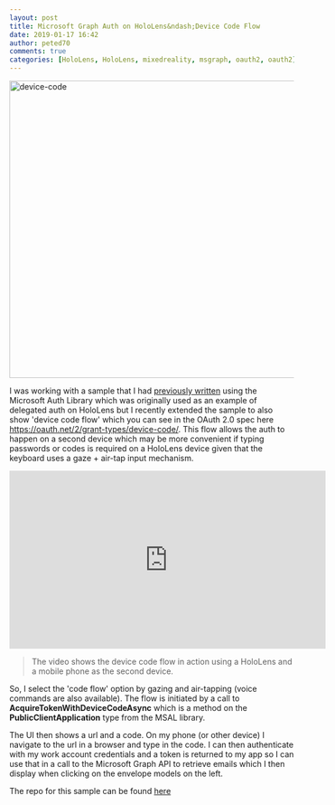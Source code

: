 ```yaml
---
layout: post
title: Microsoft Graph Auth on HoloLens&ndash;Device Code Flow
date: 2019-01-17 16:42
author: peted70
comments: true
categories: [HoloLens, HoloLens, mixedreality, msgraph, oauth2, oauth2]
---
```

<a href="http://peted.azurewebsites.net/wp-content/uploads/2019/01/device-code.png"><img style="display: inline; background-image: none;" title="device-code" src="http://peted.azurewebsites.net/wp-content/uploads/2019/01/device-code_thumb.png" alt="device-code" width="670" height="526" border="0" /></a>

I was working with a sample that I had <a href="https://peted.azurewebsites.net/microsoft-graph-auth-on-hololens/" target="_blank" rel="noopener">previously written</a> using the Microsoft Auth Library which was originally used as an example of delegated auth on HoloLens but I recently extended the sample to also show 'device code flow' which you can see in the OAuth 2.0 spec here <a title="https://oauth.net/2/grant-types/device-code/" href="https://oauth.net/2/grant-types/device-code/">https://oauth.net/2/grant-types/device-code/</a>. This flow allows the auth to happen on a second device which may be more convenient if typing passwords or codes is required on a HoloLens device given that the keyboard uses a gaze + air-tap input mechanism.

<iframe src="https://www.youtube.com/embed/pKO8AxSIyGw" width="560" height="315" frameborder="0" allowfullscreen="allowfullscreen"></iframe>
<blockquote>The video shows the device code flow in action using a HoloLens and a mobile phone as the second device.</blockquote>
So, I select the 'code flow' option by gazing and air-tapping (voice commands are also available). The flow is initiated by a call to <strong>AcquireTokenWithDeviceCodeAsync</strong> which is a method on the <strong>PublicClientApplication</strong> type from the MSAL library.

<script src="https://gist.github.com/peted70/9819e7cadd1d76eb1e8341c434e137eb.js"></script>

The UI then shows a url and a code. On my phone (or other device) I navigate to the url in a browser and type in the code. I can then authenticate with my work account credentials and a token is returned to my app so I can use that in a call to the Microsoft Graph API to retrieve emails which I then display when clicking on the envelope models on the left.

The repo for this sample can be found <a href="https://github.com/peted70/msal-hololens" target="_blank" rel="noopener">here</a>
